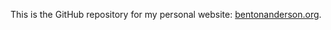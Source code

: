 This is the GitHub repository for my personal website: <a href="http://bentonanderson.org">bentonanderson.org</a>.